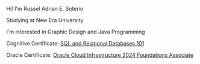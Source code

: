 Hi! I'm Russel Adrian E. Soterio

Studying at New Era University

I'm interested in Graphic Design and Java Programming

Cognitive Certificate: [SQL and Relational Databases 101](https://courses.cognitiveclass.ai/certificates/313f068f4b31407dae7760068ecebe72)

Oracle Certificate: [Oracle Cloud Infrastructure 2024 Foundations Associate](https://catalog-education.oracle.com/ords/certview/sharebadge?id=4A837AD4235929F59F9B025406943A62284748D18481CFBF64C59E999BBC2FF2&fbclid=IwY2xjawHALolleHRuA2FlbQIxMQABHdNXrCQElUB3YaopBV3q5n9e4C7FDBytiUZ9WB_CoW0WQXUF1ihq3-AZ-w_aem_QjlD4fi0iViAzxctZoHidQ)

